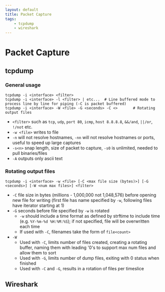 ```yaml
---
layout: default
title: Packet Capture
tags:
    - tcpdump
    - wireshark
---
```

# Packet Capture
## tcpdump
### General usage
```shell
tcpdump -i <interface> <filter>
tcpdump -i <interface> -l <filter> | etc...  # Line buffered mode to process line by line for piping (-C is packet buffered)
tcpdump -i <interface> -W <file> -G <seconds> -C <>       # Rotating output files
```
- `<filter>` such as `tcp`, `udp`, `port 80`, `icmp`, `host 8.8.8.8`, `&&/and`, `||/or`, `!/not` etc.
- `-w <file>` writes to file
- `-n` will not resolve hostnames, `-nn` will not resolve hostnames or ports, useful to speed up large captures
- `-s<n>` snap length, size of packet to capture, `-s0` is unlimited, needed to pull binaries/files
- `-A` outputs only ascii text

### Rotating output files
```shell
tcpdump -i <interface> -w <file> [-C <max file size (bytes)>] [-G <seconds>] [-W <num max files>] <filter>
```
- `-C` file size in bytes (millions - 1,000,000 not 1,048,576) before opening new file for writing (first file has name specified by `-w`, following files have iterator starting at 1)
- `-G` seconds before file specified by `-w` is rotated
    - `-w` should include a time format as defined by strftime to include time (e.g. `%Y-%m-%d %H:%M:%S`); if not specified, file will be overwritten each time
    - If used with `-C`, filenames take the form of `file<count>`
- `-W`
    - Used with `-C`, limits number of files created, creating a rotating buffer, naming them with leading '0's to support max num files and allow them to sort
    - Used with `-G`, limits number of dump files, exiting with 0 status when finished
    - Used with `-C` and `-G`, results in a rotation of files per timeslice

## Wireshark